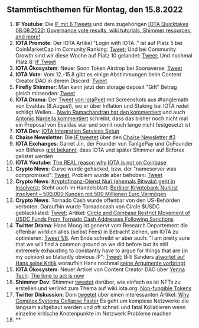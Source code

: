 ## Stammtischthemen für Montag, den 15.8.2022

1. **IF Youtube**: Die [IF mit 6 Tweets](https://twitter.com/iota/status/1556565983363489794?s=20&t=bvSA8Ru8jhxEJGBX5GXMBw) und dem zugehörigen [IOTA Quicktakes 08.08.2022: Governance vote results, wiki tutorials, Shimmer resources, and more!](https://www.youtube.com/watch?v=3yWXp8EyUuE)
2. **IOTA Promote**: Der IOTA Artikel "Login with IOTA.." ist auf Platz 5 bei CoinMarketCap im Comunity Ranking: [Tweet](https://twitter.com/CoinMarketCap/status/1556852771101491202?s=20&t=bvSA8Ru8jhxEJGBX5GXMBw); Und bei Community Growth sind wir diese Woche auf Platz 10 gelandet: [Tweet](https://twitter.com/CoinMarketCap/status/1556928741875798016?s=20&t=bvSA8Ru8jhxEJGBX5GXMBw); Und nochmal Platz 8: [IF Tweet](https://twitter.com/iota/status/1557456752525860866?s=20&t=2bTs9N7GcOr38ctJsXWLOA)
3. **IOTA Ökosystem**: Neuer Soon Token Airdrop bei Soonaverse: [Tweet](https://twitter.com/soon_labs/status/1556874388342915072)
4. **IOTA Vote**: Vom 12.-15.8 gibt es einige Abstimmungen beim Content Creator DAO in derem Discord: [Tweet](https://twitter.com/IOTAcontentDAO/status/1556897097588228097?s=20&t=bvSA8Ru8jhxEJGBX5GXMBw)
5. **Firefly Shimmer**: Man kann jetzt den storage deposit "Gift" Betrag gleich mitsenden: [Tweet](https://twitter.com/bohl_oliver/status/1556920528904097793?s=20&t=bvSA8Ru8jhxEJGBX5GXMBw)
6. **IOTA Drama**: Der [Tweet von IotaPoet](https://twitter.com/IotaPoet/status/1556919252724105217?s=20&t=bvSA8Ru8jhxEJGBX5GXMBw) mit Screenshots aus #tanglemath von Evaldas (8.August), wo er über Inflation und Staking bei IOTA redet schlägt Wellen... [Navin Ramachandran hat den kommentiert](https://twitter.com/navinram999/status/1556956426328854529?s=20&t=bvSA8Ru8jhxEJGBX5GXMBw) und auch [Antonio Nardella kommentiert](https://twitter.com/antonionardella/status/1556947799987593217?s=20&t=bvSA8Ru8jhxEJGBX5GXMBw) schreibt, dass das bisher noch nicht mal ein Proposal von Evaldas war und somit noch lange nicht festgesetzt ist
7. **IOTA Dev**: [IOTA Integration Services Setup](https://www.youtube.com/watch?v=uHwCBiCEeiM)
8. **Chaise Newsletter**: Die [IF tweetet](https://twitter.com/iota/status/1556988680237096964?s=20&t=bvSA8Ru8jhxEJGBX5GXMBw) über den [Chaise Newsletter #3](https://t.co/KZqx7Vbckt)
9. **IOTA Exchanges**: Garret Jin, der Founder von TanlgePay und CoFounder von Bitforex [gibt bekannt](https://twitter.com/GarrettBullish/status/1557221382983131137?s=20&t=aqm4JxbRqFyKAPYNlNPJmQ), dass IOTA und später Shimmer auf Bitforex gelistet werden
10. **IOTA Youtube**: [The REAL reason why IOTA is not on Coinbase](https://www.youtube.com/watch?v=nkRrnM0UZ78)
11. **Crypto News**: Curve wurde gehacked, bzw. der "nameserver was compromised": [Tweet](https://twitter.com/CurveFinance/status/1557107088962224132?s=20&t=aqm4JxbRqFyKAPYNlNPJmQ), Problem wurde aber behoben: [Tweet](https://twitter.com/CurveFinance/status/1557116419497672711?s=20&t=aqm4JxbRqFyKAPYNlNPJmQ)
12. **Crypto News**: [Kryptofinanz-Dienst Nuri (ehemals Bitwala) geht in Insolvenz](https://www.heise.de/news/Kryptofinanz-Dienst-Nuri-geht-in-Insolvenz-7215565.html); Steht auch im Handelsblatt: [Berliner Kryptobank Nuri ist insolvent – 500.000 Kunden mit 500 Millionen Euro Vermögen](https://nachrichten.handelsblatt.com/6a36f18f84de540c2370f864521a58fe3e8144340c94994e94a08d694bbee85b2765bdb4514df2f74ce282440973aec4028586210?utm_source=app)
13. **Crypto News**: Tornado Cash wurde offenbar von den US-Behörden verboten. Daraufhin wurde Tornadocash von Circle $USDC geblacklisted: [Tweet](https://twitter.com/WatcherGuru/status/1556751657794277376?s=20&t=53LbthP5Hw7g1Xh_8Z9m2A); Artikel: [Circle and Coinbase Restrict Movement of USDC Funds From Tornado Cash Addresses Following Sanctions](https://crypto.news/circle-and-coinbase-restrict-movement-of-usdc-funds-from-tornado-cash-addresses-following-sanctions/)
14. **Twitter Drama**: Hans Moog ist genervt vom Research Departement die offenbar wirklich alles (selbst Fees) in Betracht ziehen, um IOTA zu optimieren: [Tweet 1/8](https://twitter.com/hus_qy/status/1557499464662896640?s=20&t=2bTs9N7GcOr38ctJsXWLOA). Am Ende schreibt er aber auch: "I am pretty sure that we will find a common ground as we did before but its still extremely exhausting to constantly have to argue for things that are (in my opinion) so blatantly obvious :P": [Tweet](https://twitter.com/hus_qy/status/1557507245373628418?s=20&t=2bTs9N7GcOr38ctJsXWLOA); Billi Sanders [atwortet auf Hans seine Kritik](https://twitter.com/BillySandersIF/status/1557625524826112004?s=20&t=GwoayUPylxxbrhhUhhAOZA) woraufhin Hans nochmal [seine Argumente vorbringt](https://twitter.com/hus_qy/status/1557650467894722560?s=20&t=GwoayUPylxxbrhhUhhAOZA)
15. **IOTA Ökosystem**: Neuer Artikel von Content Creator DAO über [Yenna Tech](https://twitter.com/YennaTech): [The time to act is now](https://medium.com/@iotacontentcreators/the-time-to-act-is-now-d390d6dff12)
16. **Shimmer Dev**: Shimmer [tweetet](https://twitter.com/shimmernet/status/1557411557277159428?s=20&t=gl0kKUih2OiAtjRNX1dJTg) darüber, wie einfach es ist NFTs zu erstellen und verlinkt zum Thema auf wiki.iota.org: [Non-fungible Tokens](https://wiki.iota.org/introduction/develop/explanations/ledger/nft#minting-an-nft)
17. **Twitter Diskussion**: Dom [tweetet](https://twitter.com/DomSchiener/status/1557412238859845633?s=20&t=Y3iGqG1EYOoFiJenq-i3gw) über einen interessanten Artikel: [Why Complex Systems Collapse Faster](https://www.tabletmag.com/sections/science/articles/why-complex-systems-collapse-faster) Es geht um komplexe Netzwerke die langsam aufgebaut werden und oft schnell und fatal Kollabieren wenn einzelne kritische Knotenpunkte im Netzwerk Probleme machen
18. **



